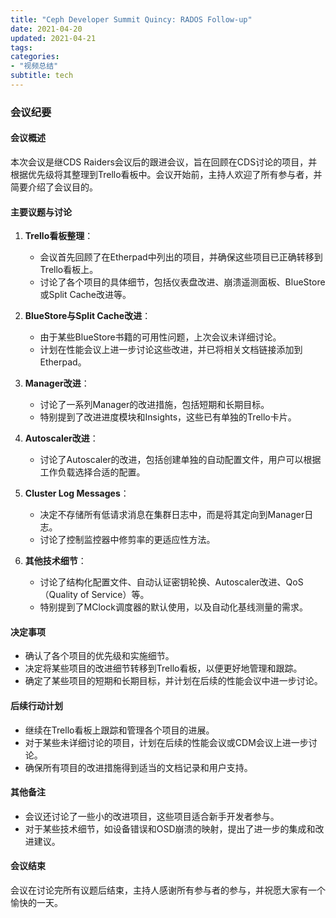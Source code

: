 ```yaml
---
title: "Ceph Developer Summit Quincy: RADOS Follow-up"
date: 2021-04-20
updated: 2021-04-21
tags:
categories:
- "视频总结"
subtitle: tech
---
```



### 会议纪要

#### 会议概述
本次会议是继CDS Raiders会议后的跟进会议，旨在回顾在CDS讨论的项目，并根据优先级将其整理到Trello看板中。会议开始前，主持人欢迎了所有参与者，并简要介绍了会议目的。

#### 主要议题与讨论
1. **Trello看板整理**：
   - 会议首先回顾了在Etherpad中列出的项目，并确保这些项目已正确转移到Trello看板上。
   - 讨论了各个项目的具体细节，包括仪表盘改进、崩溃遥测面板、BlueStore或Split Cache改进等。

2. **BlueStore与Split Cache改进**：
   - 由于某些BlueStore书籍的可用性问题，上次会议未详细讨论。
   - 计划在性能会议上进一步讨论这些改进，并已将相关文档链接添加到Etherpad。

3. **Manager改进**：
   - 讨论了一系列Manager的改进措施，包括短期和长期目标。
   - 特别提到了改进进度模块和Insights，这些已有单独的Trello卡片。

4. **Autoscaler改进**：
   - 讨论了Autoscaler的改进，包括创建单独的自动配置文件，用户可以根据工作负载选择合适的配置。

5. **Cluster Log Messages**：
   - 决定不存储所有低请求消息在集群日志中，而是将其定向到Manager日志。
   - 讨论了控制监控器中修剪率的更适应性方法。

6. **其他技术细节**：
   - 讨论了结构化配置文件、自动认证密钥轮换、Autoscaler改进、QoS（Quality of Service）等。
   - 特别提到了MClock调度器的默认使用，以及自动化基线测量的需求。

#### 决定事项
- 确认了各个项目的优先级和实施细节。
- 决定将某些项目的改进细节转移到Trello看板，以便更好地管理和跟踪。
- 确定了某些项目的短期和长期目标，并计划在后续的性能会议中进一步讨论。

#### 后续行动计划
- 继续在Trello看板上跟踪和管理各个项目的进展。
- 对于某些未详细讨论的项目，计划在后续的性能会议或CDM会议上进一步讨论。
- 确保所有项目的改进措施得到适当的文档记录和用户支持。

#### 其他备注
- 会议还讨论了一些小的改进项目，这些项目适合新手开发者参与。
- 对于某些技术细节，如设备错误和OSD崩溃的映射，提出了进一步的集成和改进建议。

#### 会议结束
会议在讨论完所有议题后结束，主持人感谢所有参与者的参与，并祝愿大家有一个愉快的一天。